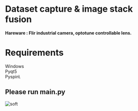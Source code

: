 # Dataset capture & image stack fusion
**Hareware : Flir industrial camera, optotune controllable lens.**
# Requirements
Windows\
Pyqt5\
Pyspin\

## Please run main.py
![soft](https://user-images.githubusercontent.com/113503163/231197805-21a6a06e-a385-4869-92ca-165cf6c9e887.png)
